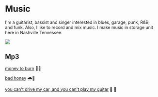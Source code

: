# Music

I'm a guitarist, bassist and singer interested in blues, garage, punk, R&B, and funk.  Also, I like to record and mix music.  I make music in storage unit here in Nashville Tennessee.  

![](https://michaelleewilliams.github.io/pictures/drum.jpg)

## Mp3

[money to burn](https://michaelleewilliams.github.io/music/moneytoburn.mp3) 💸🔥

[bad honey](https://michaelleewilliams.github.io/music/badhoney.mp3) 🌧🍯

[you can't drive my car, and you can't play my guitar](https://michaelleewilliams.github.io/music/cantdrivemlw1.mp3) 🚗 🎸
